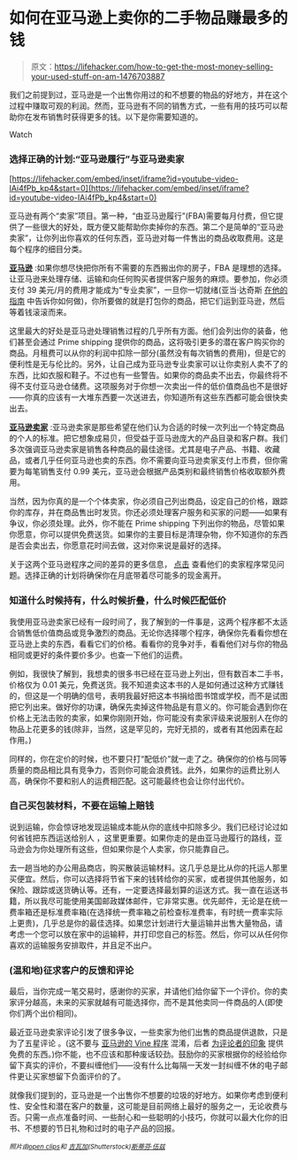 # 如何在亚马逊上卖你的二手物品赚最多的钱

> 原文：<https://lifehacker.com/how-to-get-the-most-money-selling-your-used-stuff-on-am-1476703887>

我们之前提到过，亚马逊是一个出售你用过的和不想要的物品的好地方，并在这个过程中赚取可观的利润。然而，亚马逊有不同的销售方式，一些有用的技巧可以帮助你在发布销售时获得更多的钱。以下是你需要知道的。

Watch

### 选择正确的计划:“亚马逊履行”与亚马逊卖家

 [https://lifehacker.com/embed/inset/iframe?id=youtube-video-IAi4fPb_kp4&start=0](https://lifehacker.com/embed/inset/iframe?id=youtube-video-IAi4fPb_kp4&start=0) 

亚马逊有两个“卖家”项目。第一种，“由亚马逊履行”(FBA)需要每月付费，但它提供了一些很大的好处，既方便又能帮助你卖掉你的东西。第二个是简单的“亚马逊卖家”，让你列出你喜欢的任何东西，亚马逊对每一件售出的商品收取费用。这是每个程序的细目分类。

[**亚马逊**](http://www.amazon.com/gp/help/customer/display.html?asc_campaign=InlineText&asc_refurl=https://lifehacker.com/how-to-get-the-most-money-selling-your-used-stuff-on-am-1476703887&asc_source=&nodeId=200229160&tag=kinjalifehackerlink-20) :如果你想尽快把你所有不需要的东西搬出你的房子，FBA 是理想的选择。让亚马逊来处理存储、运输和向任何购买者提供客户服务的麻烦。要参加，你必须支付 39 美元/月的费用才能成为“专业卖家”，一旦你一切就绪(亚当·达奇斯 [在他的指南](https://lifehacker.com/how-to-sell-your-excess-crap-for-cash-in-just-a-few-hou-5887412) 中告诉你如何做)，你所要做的就是打包你的商品，把它们运到亚马逊，然后等着钱滚滚而来。

这里最大的好处是亚马逊处理销售过程的几乎所有方面。他们会列出你的装备，他们甚至会通过 Prime shipping 提供你的商品，这将吸引更多的潜在客户购买你的商品。月租费可以从你的利润中扣除一部分(虽然没有每次销售的费用)，但是它的便利性是无与伦比的。另外，让自己成为亚马逊专业卖家可以让你卖别人卖不了的东西，比如衣服和鞋子。不过也有一些警告。如果你的商品卖不出去，你最终将不得不支付亚马逊仓储费。这项服务对于你想一次卖出一件的低价值商品也不是很好——你真的应该有一大堆东西要一次送进去，你知道所有这些东西都可能会很快卖出去。

[**亚马逊卖家**](http://services.amazon.com/content/sell-on-amazon.htm?asc_campaign=InlineText&asc_refurl=https://lifehacker.com/how-to-get-the-most-money-selling-your-used-stuff-on-am-1476703887&asc_source=&ld=SCSOAStriplogin&tag=kinjalifehackerlink-20) :亚马逊卖家是那些希望在他们认为合适的时候一次列出一个特定商品的个人的标准。把它想象成易贝，但受益于亚马逊庞大的产品目录和客户群。我们多次强调亚马逊卖家是销售各种商品的最佳途径。尤其是电子产品、书籍、收藏品，或者几乎任何亚马逊也卖的东西。你不需要向亚马逊卖家支付上市费，但你需要为每笔销售支付 0.99 美元，亚马逊会根据产品类别和最终销售价格收取额外费用。

当然，因为你真的是一个个体卖家，你必须自己列出商品，设定自己的价格，跟踪你的库存，并在商品售出时发货。你还必须处理客户服务和买家的问题——如果有争议，你必须处理。此外，你不能在 Prime shipping 下列出你的物品，尽管如果你愿意，你可以提供免费送货。如果你的主要目标是清理杂物，你不知道你的东西是否会卖出去，你愿意花时间去做，这对你来说是最好的选择。

关于这两个亚马逊程序之间的差异的更多信息， [点击](http://services.amazon.com/selling/faq.htm/ref=as_soa_ftr_lmfaq?asc_campaign=InlineText&asc_refurl=https://lifehacker.com/how-to-get-the-most-money-selling-your-used-stuff-on-am-1476703887&asc_source=&ld=SCSOAStriplogin&tag=kinjalifehackerlink-20) 查看他们的卖家程序常见问题。选择正确的计划将确保你在月底带着尽可能多的现金离开。

### 知道什么时候持有，什么时候折叠，什么时候匹配低价

我使用亚马逊卖家已经有一段时间了，我了解到的一件事是，这两个程序都不太适合销售低价值商品或竞争激烈的商品。无论你选择哪个程序，确保你先看看你想在亚马逊上卖的东西，看看它们的价格。看看你的竞争对手，看看他们对与你的物品相同或更好的条件要价多少。也查一下他们的运费。

例如，我很快了解到，我想卖的很多书已经在亚马逊上列出，但有数百本二手书，价格仅为 0.01 美元，免费送货。我不知道卖这本书的人是如何通过这种方式赚钱的，但这是一个明确的信号，表明我最好把这本书捐给图书馆或学校，而不是试图把它列出来。做好你的功课，确保先卖掉这件物品是有意义的。你可能会遇到你在价格上无法击败的卖家，如果你刚刚开始，你可能没有卖家评级来说服别人在你的物品上花更多的钱(除非，当然，这是罕见的，完好无损的，或者有其他因素在起作用。)

同样的，你在定价的时候，也不要只打“配低价”就一走了之。确保你的价格与同等质量的商品相比具有竞争力，否则你可能会浪费钱。此外，如果你的运费比别人高，确保你不要和别人的运费相匹配。这可能最终也会让你付出代价。

### 自己买包装材料，不要在运输上赔钱

说到运输，你会惊讶地发现运输成本能从你的底线中扣除多少。我们已经讨论过如何省钱把东西运送给别人 ，这里更重要。如果你走的是由亚马逊履行的路线，亚马逊会为你处理所有这些，但如果你是个人卖家，你只能靠自己。

去一趟当地的办公用品商店，购买散装运输材料。这几乎总是比从你的托运人那里买便宜。然后，你可以选择将节省下来的钱转给你的买家，或者提供其他服务，如保险、跟踪或送货确认等。还有，一定要选择最划算的运送方式。我一直在运送书籍，所以我尽可能使用美国邮政媒体邮件，它非常实惠。优先邮件，无论是在统一费率箱还是标准费率箱(在选择统一费率箱之前检查标准费率，有时统一费率实际上更贵)，几乎总是你的最佳选择。如果您计划进行大量运输并出售大量物品，请考虑一个您可以放在家中的运输秤，并打印您自己的标签。然后，你可以从任何你喜欢的运输服务安排取件，并且足不出户。

### (温和地)征求客户的反馈和评论

最后，当你完成一笔交易时，感谢你的买家，并请他们给你留下一个评价。你的卖家评分越高，未来的买家就越有可能选择你，而不是其他卖同一件商品的人(即使你们两个出价相同)。

最近亚马逊卖家评论引发了很多争议，一些卖家为他们出售的商品提供退款，只是为了五星评论 。(这不要与 [亚马逊的 Vine 程序](http://www.amazon.com/gp/vine/help?asc_campaign=InlineText&asc_refurl=https://lifehacker.com/how-to-get-the-most-money-selling-your-used-stuff-on-am-1476703887&asc_source=&tag=kinjalifehackerlink-20) 混淆，后者 [为评论者的印象](http://www.npr.org/blogs/money/2013/10/29/241372607/top-reviewers-on-amazon-get-tons-of-free-stuff) 提供免费的东西。)你不能，也不应该和那种废话较劲。鼓励你的买家根据你的经验给你留下真实的评价，不要纠缠他们——没有什么比每隔一天发一封纠缠不休的电子邮件更让买家想留下负面评价的了。

就像我们提到的，亚马逊是一个出售你不想要的垃圾的好地方。如果你考虑到便利性、安全性和潜在客户的数量，这可能是目前网络上最好的服务之一，无论收费与否。只需一点点准备时间、一些耐心和一些聪明的小技巧，你就可以最大化你的旧书、不想要的节日礼物和过时的电子产品的回报。

*<small>照片由</small>*[*<small>open clips</small>*](http://pixabay.com/en/box-open-cardboard-box-cardboard-152428/)*<small>和</small>* [*<small>吉瓦加</small>*](http://www.shutterstock.com/pic.mhtml?language=en&id=123579487)*<small>(Shutterstock)</small>*[*<small>斯蒂芬·伍兹</small>*](http://www.flickr.com/photos/protohiro/3847864550/)